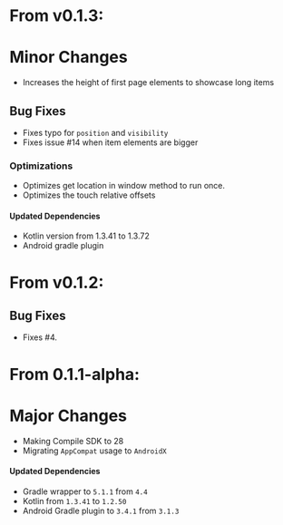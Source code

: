# From v0.1.3:

# Minor Changes
* Increases the height of first page elements to showcase long items

## Bug Fixes
* Fixes typo for `position` and `visibility`
* Fixes issue #14 when item elements are bigger

### Optimizations
* Optimizes get location in window method to run once.
* Optimizes the touch relative offsets

#### Updated Dependencies
* Kotlin version from 1.3.41 to 1.3.72
* Android gradle plugin

# From v0.1.2:

## Bug Fixes
* Fixes #4.

# From 0.1.1-alpha:

# Major Changes
* Making Compile SDK to 28
* Migrating `AppCompat` usage to `AndroidX`

#### Updated Dependencies
* Gradle wrapper to `5.1.1` from `4.4`
* Kotlin from `1.3.41` to `1.2.50`
* Android Gradle plugin to `3.4.1` from `3.1.3`

